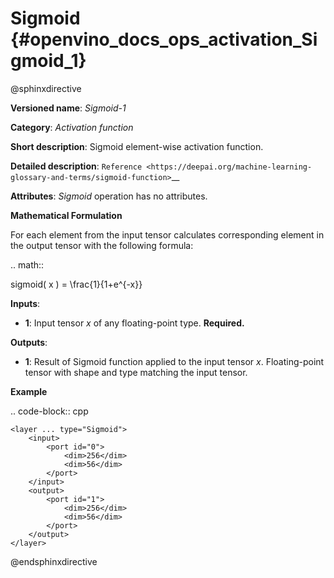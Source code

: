 # Sigmoid {#openvino_docs_ops_activation_Sigmoid_1}

@sphinxdirective

**Versioned name**: *Sigmoid-1*

**Category**: *Activation function*

**Short description**: Sigmoid element-wise activation function.

**Detailed description**: `Reference <https://deepai.org/machine-learning-glossary-and-terms/sigmoid-function>`__

**Attributes**: *Sigmoid* operation has no attributes.

**Mathematical Formulation**

   For each element from the input tensor calculates corresponding element in the output tensor with the following formula:

.. math:: 

   sigmoid( x ) = \frac{1}{1+e^{-x}}


**Inputs**:

*   **1**: Input tensor *x* of any floating-point type. **Required.**

**Outputs**:

*   **1**: Result of Sigmoid function applied to the input tensor *x*. Floating-point tensor with shape and type matching the input tensor.

**Example**

.. code-block:: cpp 

    <layer ... type="Sigmoid">
        <input>
            <port id="0">
                <dim>256</dim>
                <dim>56</dim>
            </port>
        </input>
        <output>
            <port id="1">
                <dim>256</dim>
                <dim>56</dim>
            </port>
        </output>
    </layer>


@endsphinxdirective
